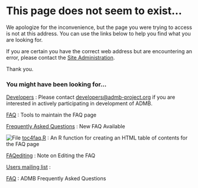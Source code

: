#  This page does not seem to exist…

We apologize for the inconvenience, but the page you were trying to access is not at this address. You can use the links below to help you find what you are looking for.

If you are certain you have the correct web address but are encountering an error, please contact the  [Site Administration][1].

Thank you.

### You might have been looking for…

[Developers][2]
: Please contact developers@admb-project.org if you are interested in actively participating in development of ADMB.

[FAQ][3]
: Tools to maintain the FAQ page

[Frequently Asked Questions][4]
: New FAQ Available

![File][5] [toc4faq.R][6]
: An R function for creating an HTML table of contents for the FAQ page

[FAQediting][7]
: Note on Editing the FAQ

[Users mailing list][8]
:

[FAQ][9]
: ADMB Frequently Asked Questions

[1]: http://www.admb-project.org/contact-info
[2]: http://www.admb-project.org/developers
[3]: http://www.admb-project.org/developers/contribute-documentation/faq
[4]: http://www.admb-project.org/news/faq
[5]: http://www.admb-project.org/application.png
[6]: http://www.admb-project.org/developers/contribute-documentation/faq/toc4faq.R 
[7]: http://www.admb-project.org/developers/contribute-documentation/faq/faqediting
[8]: http://www.admb-project.org/users/users-mailing-list
[9]: http://www.admb-project.org/documentation/faq
